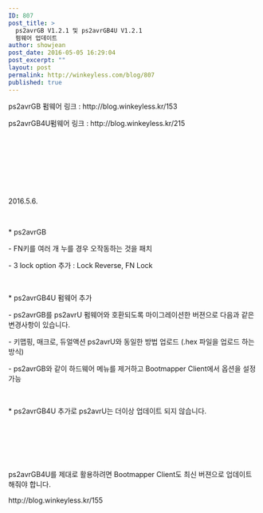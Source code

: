 ```yaml
---
ID: 807
post_title: >
  ps2avrGB V1.2.1 및 ps2avrGB4U V1.2.1
  펌웨어 업데이트
author: showjean
post_date: 2016-05-05 16:29:04
post_excerpt: ""
layout: post
permalink: http://winkeyless.com/blog/807
published: true
---
```

<p>ps2avrGB 펌웨어 링크 : http://blog.winkeyless.kr/153</p><p>ps2avrGB4U펌웨어 링크 : http://blog.winkeyless.kr/215</p><p><br /></p><p><br /></p><p><br /></p><p><br /></p><p>2016.5.6.</p><p><br /></p><p>* ps2avrGB</p><p>- FN키를 여러 개 누를 경우 오작동하는 것을 패치</p><p>-&nbsp;3 lock option 추가 : Lock Reverse, FN Lock</p><p><br /></p><p>*&nbsp;ps2avrGB4U 펌웨어 추가</p><p>-&nbsp;ps2avrGB를&nbsp;ps2avrU 펌웨어와 호환되도록 마이그레이션한 버젼으로 다음과 같은 변경사항이 있습니다.</p><p>- 키맵핑, 매크로, 듀얼액션 ps2avrU와 동일한 방법 업로드 (.hex 파일을 업로드 하는 방식)</p><p>- ps2avrGB와 같이 하드웨어 메뉴를 제거하고 Bootmapper Client에서 옵션을 설정 가능</p><p><br /></p><p>* ps2avrGB4U 추가로 ps2avrU는 더이상 업데이트 되지 않습니다.</p><p><br /></p><p><br /></p><p><br /></p><p>ps2avrGB4U를&nbsp;제대로 활용하려면 Bootmapper Client도 최신 버젼으로 업데이트 해줘야 합니다.</p><p>http://blog.winkeyless.kr/155</p><p><br /></p><p><br /></p>